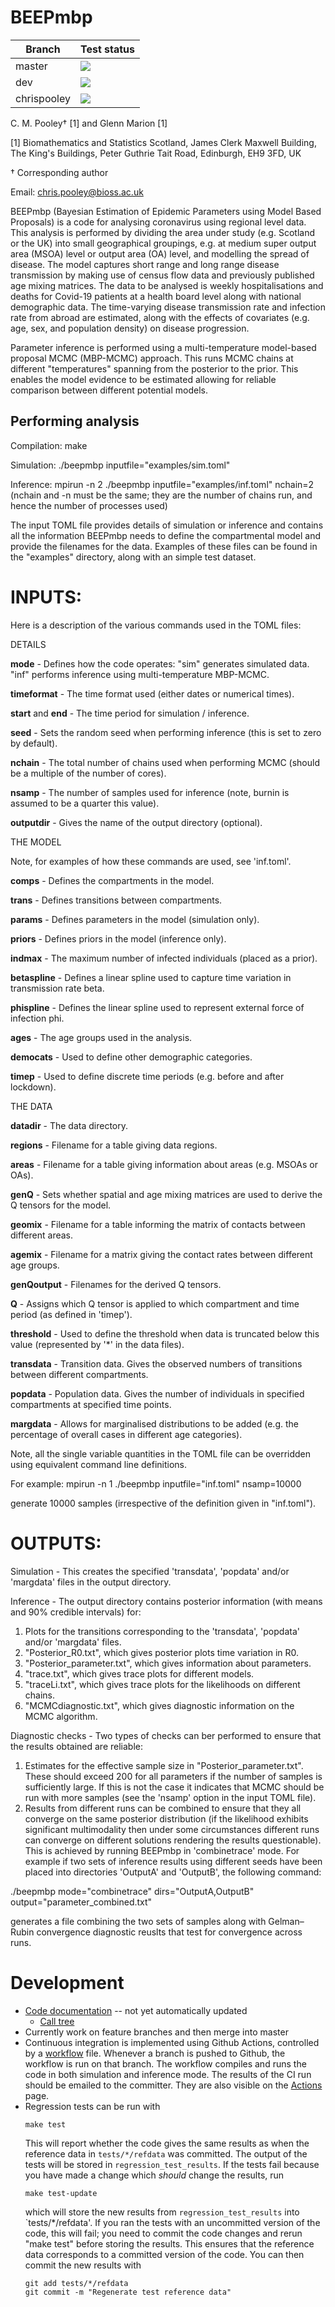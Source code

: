 
# BEEPmbp

| Branch        | Test status   |
| ------------- | ------------- |
| master        | [![](https://github.com/ScottishCovidResponse/CoronaPMCMC/workflows/CI/badge.svg?branch=master)](https://github.com/ScottishCovidResponse/CoronaPMCMC/actions?query=workflow%3ACI) |
| dev           | [![](https://github.com/ScottishCovidResponse/CoronaPMCMC/workflows/CI/badge.svg?branch=dev)](https://github.com/ScottishCovidResponse/CoronaPMCMC/actions?query=workflow%3ACI) |
| chrispooley   | [![](https://github.com/ScottishCovidResponse/CoronaPMCMC/workflows/CI/badge.svg?branch=chrispooley)](https://github.com/ScottishCovidResponse/CoronaPMCMC/actions?query=workflow%3ACI) |

C. M. Pooley† [1] and Glenn Marion [1]

[1] Biomathematics and Statistics Scotland, James Clerk Maxwell Building, The King's Buildings, Peter Guthrie Tait Road, Edinburgh, EH9 3FD, UK 

† Corresponding author

Email: [chris.pooley@bioss.ac.uk](mailto:chris.pooley@bioss.ac.uk)

BEEPmbp (Bayesian Estimation of Epidemic Parameters using Model Based Proposals) is a code for analysing coronavirus using regional level data. This analysis is performed by dividing the area under study (e.g. Scotland or the UK) into small geographical groupings, e.g. at medium super output area (MSOA) level or output area (OA) level, and modelling the spread of disease. The model captures short range and long range disease transmission by making use of census flow data and previously published age mixing matrices. The data to be analysed is weekly hospitalisations and deaths for Covid-19 patients at a health board level along with national demographic data. The time-varying disease transmission rate and infection rate from abroad are estimated, along with the effects of covariates (e.g. age, sex, and population density) on disease progression. 

Parameter inference is performed using a multi-temperature model-based proposal MCMC (MBP-MCMC) approach. This runs MCMC chains at different "temperatures" spanning from the posterior to the prior. This enables the model evidence to be estimated allowing for reliable comparison between different potential models. 

## Performing analysis

Compilation: make

Simulation:  ./beepmbp inputfile="examples/sim.toml" 

Inference:   mpirun -n 2 ./beepmbp inputfile="examples/inf.toml" nchain=2
(nchain and -n must be the same; they are the number of chains run, and hence the number of processes used)

The input TOML file provides details of simulation or inference and contains all the information BEEPmbp needs to define the compartmental model and provide the filenames for the data. Examples of these files can be found in the "examples" directory, along with an simple test dataset.
 
# INPUTS:

Here is a description of the various commands used in the TOML files:

DETAILS

**mode** - Defines how the code operates:
		"sim" generates simulated data.
		"inf" performs inference using multi-temperature MBP-MCMC.

**timeformat** - The time format used (either dates or numerical times).

**start** and **end** - The time period for simulation / inference.

**seed** - Sets the random seed when performing inference (this is set to zero by default).

**nchain** - The total number of chains used when performing MCMC (should be a multiple of the number of cores).

**nsamp** - The number of samples used for inference (note, burnin is assumed to be a quarter this value).

**outputdir** - Gives the name of the output directory (optional).

THE MODEL

Note, for examples of how these commands are used, see 'inf.toml'.

**comps** - Defines the compartments in the model.

**trans** - Defines transitions between compartments.

**params** - Defines parameters in the model (simulation only).

**priors** - Defines priors in the model (inference only).

**indmax** - The maximum number of infected individuals (placed as a prior).

**betaspline** - Defines a linear spline used to capture time variation in transmission rate beta.

**phispline** - Defines the linear spline used to represent external force of infection phi.

**ages** - The age groups used in the analysis.

**democats** - Used to define other demographic categories.

**timep** - Used to define discrete time periods (e.g. before and after lockdown).

THE DATA 

**datadir** - The data directory.

**regions** - Filename for a table giving data regions.

**areas** - Filename for a table giving information about areas (e.g. MSOAs or OAs).

**genQ** - Sets whether spatial and age mixing matrices are used to derive the Q tensors for the model.

**geomix** - Filename for a table informing the matrix of contacts between different areas.
 
**agemix** - Filename for a matrix giving the contact rates between different age groups.

**genQoutput** - Filenames for the derived Q tensors.

**Q** - Assigns which Q tensor is applied to which compartment and time period (as defined in 'timep').

**threshold** - Used to define the threshold when data is truncated below this value (represented by '*' in the data files).

**transdata** - Transition data. Gives the observed numbers of transitions between different compartments. 

**popdata** - Population data. Gives the number of individuals in specified compartments at specified time points.

**margdata** - Allows for marginalised distributions to be added (e.g. the percentage of overall cases in different age categories).


Note, all the single variable quantities in the TOML file can be overridden using equivalent command line definitions.

For example: mpirun -n 1 ./beepmbp inputfile="inf.toml" nsamp=10000 

generate 10000 samples (irrespective of the definition given in "inf.toml").
	
# OUTPUTS:

Simulation - This creates the specified 'transdata', 'popdata' and/or 'margdata' files in the output directory.

Inference - The output directory contains posterior information (with means and 90% credible intervals) for:
1) Plots for the transitions corresponding to the 'transdata', 'popdata' and/or 'margdata' files.
2) "Posterior_R0.txt", which gives posterior plots time variation in R0.
3) "Posterior_parameter.txt", which gives information about parameters.
4) "trace.txt", which gives trace plots for different models.
5) "traceLi.txt", which gives trace plots for the likelihoods on different chains.
6) "MCMCdiagnostic.txt", which gives diagnostic information on the MCMC algorithm.

Diagnostic checks - Two types of checks can ber performed to ensure that the results obtained are reliable:
1) Estimates for the effective sample size in "Posterior_parameter.txt". These should exceed 200 for all parameters if the number of samples is sufficiently large. If this is not the case it indicates that MCMC should be run with more samples (see the 'nsamp' option in the input TOML file).
2) Results from different runs can be combined to ensure that they all converge on the same posterior distribution (if the likelihood exhibits significant multimodality then under some circumstances different runs can converge on different solutions rendering the results questionable). This is achieved by running BEEPmbp in 'combinetrace' mode. For example if two sets of inference results using different seeds have been placed into directories 'OutputA' and 'OutputB', the following command:

./beepmbp mode="combinetrace" dirs="OutputA,OutputB" output="parameter_combined.txt"

generates a file combining the two sets of samples along with Gelman–Rubin convergence diagnostic reuslts that test for convergence across runs.

# Development

- [Code documentation](https://projectdata.scrc.uk/coronapmcmc/branches/master/doxygen/html/index.html) -- not yet automatically updated
  - [Call tree](https://projectdata.scrc.uk/coronapmcmc/branches/master/doxygen/html/analysis_8cc.html#a3c04138a5bfe5d72780bb7e82a18e627)
- Currently work on feature branches and then merge into master
- Continuous integration is implemented using Github Actions,
  controlled by a [workflow](.github/workflows/ci.yml) file. Whenever
  a branch is pushed to Github, the workflow is run on that
  branch. The workflow compiles and runs the code in both simulation
  and inference mode. The results of the CI run should be emailed to
  the committer.  They are also visible on the
  [Actions](https://github.com/ScottishCovidResponse/CoronaPMCMC/actions)
  page.
- Regression tests can be run with
  ```
  make test
  ```
  This will report whether the code gives the same results as when the reference data in `tests/*/refdata` was
  committed. The output of the tests will be stored in `regression_test_results`.  If the tests fail because you
  have made a change which *should* change the results, run
  ```
  make test-update
  ```
  which will store the new results from `regression_test_results` into `tests/*/refdata'.  If you ran the tests
  with an uncommitted version of the code, this will fail; you need to commit the code changes and rerun "make test"
  before storing the results. This ensures that the reference data corresponds to a committed version of the code.
  You can then commit the new results with
  ```
  git add tests/*/refdata
  git commit -m "Regenerate test reference data"
  ```
